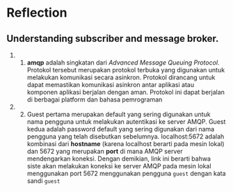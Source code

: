 # Reflection
## Understanding subscriber and message broker.

1. 1. **amqp** adalah singkatan dari _Advanced Message Queuing Protocol_. Protokol tersebut merupakan protokol terbuka yang digunakan untuk melakukan komunikasi secara asinkron. Protokol dirancang untuk dapat memastikan komunikasi asinkron antar aplikasi atau komponen aplikasi berjalan dengan aman. Protokol ini dapat berjalan di berbagai platform dan bahasa pemrograman
2. 2. Guest pertama merupakan default yang sering digunakan untuk nama pengguna untuk melakukan autentikasi ke server AMQP. Guest kedua adalah password default yang sering digunakan dari nama pengguna yang telah disebutkan sebelumnya. localhost:5672 adalah kombinasi dari **hostname** (karena localhost berarti pada mesin lokal) dan 5672 yang merupakan **port** di mana AMQP server mendengarkan koneksi. Dengan demikian, link ini berarti bahwa siste akan melakukan koneksi ke server AMQP pada mesin lokal menggunakan port 5672 menggunakan pengguna `guest` dengan kata sandi `guest`
